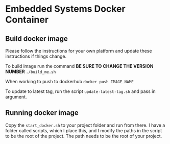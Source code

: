 # Embedded Systems Docker Container

## Build docker image

Please follow the instructions for your own platform and update these instructions if things change.


To build image run the command
**BE SURE TO CHANGE THE VERSION NUMBER**
`./build_me.sh`

When working to push to dockerhub
`docker push IMAGE_NAME`

To update to latest tag, run the script `update-latest-tag.sh` and pass in argument.

## Running docker image
Copy the `start_docker.sh` to your project folder and run from there. I have a folder called scripts, which I place this, and I modify the paths in the script to be the root of the project. The path needs to be the root of your project.



